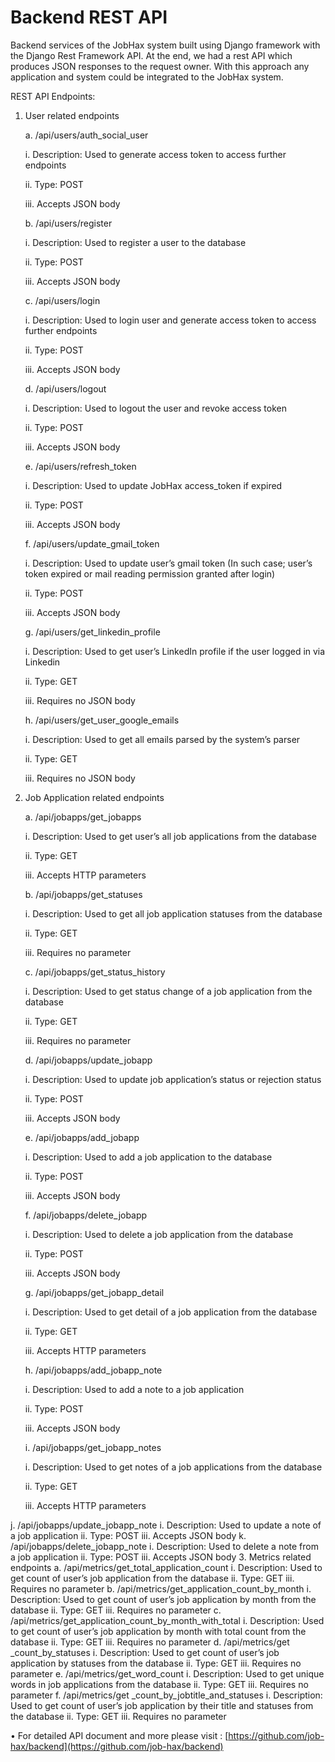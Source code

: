 # Backend REST API

Backend services of the JobHax system built using Django framework with the Django Rest Framework API. At the end, we had a rest API which produces JSON responses to the request owner. With this approach any application and system could be integrated to the JobHax system.

REST API Endpoints:

1. User related endpoints

   a.    /api/users/auth\_social\_user

   i.    Description: Used to generate access token to access further endpoints

   ii.    Type: POST

   iii.    Accepts JSON body

   b.    /api/users/register

   i.    Description: Used to register a user to the database

   ii.    Type: POST

   iii.    Accepts JSON body

   c.    /api/users/login

   i.    Description: Used to login user and generate access token to access further endpoints

   ii.    Type: POST

   iii.    Accepts JSON body

   d.    /api/users/logout

   i.    Description: Used to logout the user and revoke access token

   ii.    Type: POST

   iii.    Accepts JSON body

   e.    /api/users/refresh\_token

   i.    Description: Used to update JobHax access\_token if expired

   ii.    Type: POST

   iii.    Accepts JSON body

   f.    /api/users/update\_gmail\_token

   i.    Description: Used to update user’s gmail token \(In such case; user’s token expired or mail reading permission granted after login\)

   ii.    Type: POST

   iii.    Accepts JSON body

   g.    /api/users/get\_linkedin\_profile

   i.    Description: Used to get user’s LinkedIn profile if the user logged in via Linkedin

   ii.    Type: GET

   iii.    Requires no JSON body

   h.    /api/users/get\_user\_google\_emails

   i.    Description: Used to get all emails parsed by the system’s parser

   ii.    Type: GET

   iii.    Requires no JSON body

2. Job Application related endpoints

   a.    /api/jobapps/get\_jobapps

   i.    Description: Used to get user’s all job applications from the database

   ii.    Type: GET

   iii.    Accepts HTTP parameters

   b.    /api/jobapps/get\_statuses

   i.    Description: Used to get all job application statuses from the database

   ii.    Type: GET

   iii.    Requires no parameter

   c.    /api/jobapps/get\_status\_history

   i.    Description: Used to get status change of a job application from the database

   ii.    Type: GET

   iii.    Requires no parameter

   d.    /api/jobapps/update\_jobapp

   i.    Description: Used to update job application’s status or rejection status

   ii.    Type: POST

   iii.    Accepts JSON body

   e.    /api/jobapps/add\_jobapp

   i.    Description: Used to add a job application to the database

   ii.    Type: POST

   iii.    Accepts JSON body

   f.    /api/jobapps/delete\_jobapp

   i.    Description: Used to delete a job application from the database

   ii.    Type: POST

   iii.    Accepts JSON body

   g.    /api/jobapps/get\_jobapp\_detail

   i.    Description: Used to get detail of a job application from the database

   ii.    Type: GET

   iii.    Accepts HTTP parameters

   h.    /api/jobapps/add\_jobapp\_note

   i.    Description: Used to add a note to a job application

   ii.    Type: POST

   iii.    Accepts JSON body

   i.    /api/jobapps/get\_jobapp\_notes

   i.    Description: Used to get notes of a job applications from the database

   ii.    Type: GET

   iii.    Accepts HTTP parameters

j. /api/jobapps/update\_jobapp\_note i. Description: Used to update a note of a job application ii. Type: POST iii. Accepts JSON body k. /api/jobapps/delete\_jobapp\_note i. Description: Used to delete a note from a job application ii. Type: POST iii. Accepts JSON body 3. Metrics related endpoints a. /api/metrics/get\_total\_application\_count i. Description: Used to get count of user’s job application from the database ii. Type: GET iii. Requires no parameter b. /api/metrics/get\_application\_count\_by\_month i. Description: Used to get count of user’s job application by month from the database ii. Type: GET iii. Requires no parameter c. /api/metrics/get\_application\_count\_by\_month\_with\_total i. Description: Used to get count of user’s job application by month with total count from the database ii. Type: GET iii. Requires no parameter d. /api/metrics/get \_count\_by\_statuses i. Description: Used to get count of user’s job application by statuses from the database ii. Type: GET iii. Requires no parameter e. /api/metrics/get\_word\_count i. Description: Used to get unique words in job applications from the database ii. Type: GET iii. Requires no parameter f. /api/metrics/get \_count\_by\_jobtitle\_and\_statuses i. Description: Used to get count of user’s job application by their title and statuses from the database ii. Type: GET iii. Requires no parameter

• For detailed API document and more please visit : [https://github.com/job-hax/backend](https://github.com/job-hax/backend)

